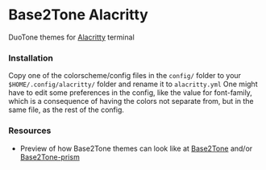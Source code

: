 # Base2Tone Alacritty
DuoTone themes for [Alacritty](https://github.com/jwilm/alacritty) terminal

### Installation
Copy one of the colorscheme/config files in the `config/` folder to your `$HOME/.config/alacritty/` folder and rename it to `alacritty.yml`
One might have to edit some preferences in the config, like the value for font-family, which is a consequence of having the colors not separate from, but in the same file, as the rest of the config.

### Resources
- Preview of how Base2Tone themes can look like at [Base2Tone](http://base2t.one/) and/or [Base2Tone-prism](https://atelierbram.github.io/Base2Tone-prism/demo/evening/dark/)

